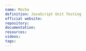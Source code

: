 ```yaml
---
name: Mocha
definition: JavaScript Unit Testing
official website:
repository:
documentation:
resources:
videos: 
tags:
---
```

